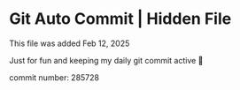 # Git Auto Commit | Hidden File

This file was added Feb 12, 2025

Just for fun and keeping my daily git commit active 🤪

commit number: 285728
